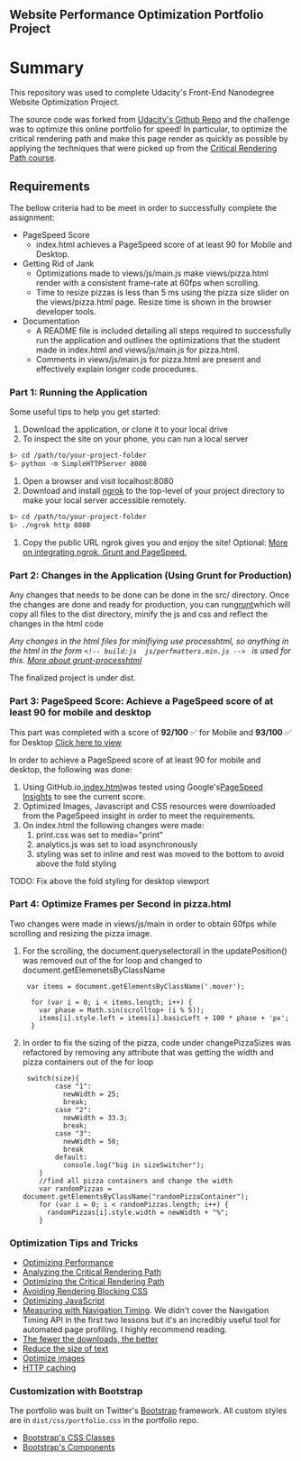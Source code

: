 ## Website Performance Optimization Portfolio Project

# Summary

This repository was used to complete Udacity's Front-End Nanodegree Website Optimization Project.
 
The source code was forked from [Udacity's Github Repo]("https://github.com/udacity/frontend-nanodegree-mobile-portfolio") and the challenge was to optimize this online portfolio for speed!
In particular, to optimize the critical rendering path and make this page render as quickly as possible by applying the techniques that were picked up from the [Critical Rendering Path course](https://www.udacity.com/course/ud884).

## Requirements

The bellow criteria had to be meet in order to successfully complete the assignment:

* PageSpeed Score
   * index.html achieves a PageSpeed score of at least 90 for Mobile and Desktop.
* Getting Rid of Jank
   * Optimizations made to views/js/main.js make views/pizza.html render with a consistent frame-rate at 60fps when scrolling.
   * Time to resize pizzas is less than 5 ms using the pizza size slider on the views/pizza.html page. Resize time is shown in the browser developer tools.
* Documentation
    * A README file is included detailing all steps required to successfully run the application and outlines the optimizations that the student made in index.html and views/js/main.js for pizza.html.
    * Comments in views/js/main.js for pizza.html are present and effectively explain longer code procedures.

### Part 1: Running the Application


Some useful tips to help you get started:

1. Download the application, or clone it to your local drive
1. To inspect the site on your phone, you can run a local server

  ```bash
  $> cd /path/to/your-project-folder
  $> python -m SimpleHTTPServer 8080
  ```

1. Open a browser and visit localhost:8080
1. Download and install [ngrok](https://ngrok.com/) to the top-level of your project directory to make your local server accessible remotely.

  ``` bash
  $> cd /path/to/your-project-folder
  $> ./ngrok http 8080
  ```

1. Copy the public URL ngrok gives you and enjoy the site! Optional: [More on integrating ngrok, Grunt and PageSpeed.](http://www.jamescryer.com/2014/06/12/grunt-pagespeed-and-ngrok-locally-testing/)

### Part 2: Changes in the Application (Using Grunt for Production)

Any changes that needs to be done can be done in the src/ directory. 
Once the changes are done and ready for production, you can run[grunt](https://gruntjs.com/)which will copy all files to the dist directory, minify the js and css and reflect the changes in the html code

*Any changes in the html files for minifiying use processhtml, so anything in the html in the form 
```<!-- build:js  js/perfmatters.min.js --> ``` is used for this. [More about grunt-processhtml](https://github.com/dciccale/grunt-processhtml)*

The finalized project is under dist.

### Part 3: PageSpeed Score: Achieve a PageSpeed score of at least 90 for mobile and desktop

This part was completed with a score of **92/100** :white_check_mark: for Mobile and **93/100** :white_check_mark: for Desktop [Click here to view](https://developers.google.com/speed/pagespeed/insights/?url=https%3A%2F%2Frnaccache.github.io%2Ffrontend-nanodegree-mobile-portfolio%2Fdist%2F)

In order to achieve a PageSpeed score of at least 90 for mobile and desktop, the following was done:

1. Using GitHub.io,[index.html]("https://rnaccache.github.io/frontend-nanodegree-mobile-portfolio/dist")was tested using Google's[PageSpeed Insights]("https://developers.google.com/speed/pagespeed/insights/") to see the current score.
1. Optimized Images, Javascript and CSS resources were downloaded from the PageSpeed insight in order to meet the requirements.
1. On index.html the following changes were made:
    1. print.css was set to media="print"
    1. analytics.js was set to load asynchronously 
    1. styling was set to inline and rest was moved to the bottom to avoid above the fold styling
    
    
TODO: Fix above the fold styling for desktop viewport

### Part 4: Optimize Frames per Second in pizza.html

Two changes were made in views/js/main in order to obtain 60fps while scrolling and resizing the pizza image.

1.  For the scrolling, the document.queryselectorall in the updatePosition() was removed out of the for loop and changed to document.getElemenetsByClassName
    
    ```
     var items = document.getElementsByClassName('.mover');
    
      for (var i = 0; i < items.length; i++) {
        var phase = Math.sin(scrolltop+ (i % 5));
        items[i].style.left = items[i].basicLeft + 100 * phase + 'px';
      }
      ```
1. In order to fix the sizing of the pizza, code under changePizzaSizes was refactored by removing any attribute that was getting the width and pizza containers out of the for loop
    
    ```
     switch(size){
            case "1":
              newWidth = 25;
              break;
            case "2":
              newWidth = 33.3;
              break;
            case "3":
              newWidth = 50;
              break
            default:
              console.log("big in sizeSwitcher");
        }
        //find all pizza containers and change the width
        var randomPizzas = document.getElementsByClassName("randomPizzaContainer");
        for (var i = 0; i < randomPizzas.length; i++) {
          randomPizzas[i].style.width = newWidth + "%";
        }

    ```

### Optimization Tips and Tricks
* [Optimizing Performance](https://developers.google.com/web/fundamentals/performance/ "web performance")
* [Analyzing the Critical Rendering Path](https://developers.google.com/web/fundamentals/performance/critical-rendering-path/analyzing-crp.html "analyzing crp")
* [Optimizing the Critical Rendering Path](https://developers.google.com/web/fundamentals/performance/critical-rendering-path/optimizing-critical-rendering-path.html "optimize the crp!")
* [Avoiding Rendering Blocking CSS](https://developers.google.com/web/fundamentals/performance/critical-rendering-path/render-blocking-css.html "render blocking css")
* [Optimizing JavaScript](https://developers.google.com/web/fundamentals/performance/critical-rendering-path/adding-interactivity-with-javascript.html "javascript")
* [Measuring with Navigation Timing](https://developers.google.com/web/fundamentals/performance/critical-rendering-path/measure-crp.html "nav timing api"). We didn't cover the Navigation Timing API in the first two lessons but it's an incredibly useful tool for automated page profiling. I highly recommend reading.
* <a href="https://developers.google.com/web/fundamentals/performance/optimizing-content-efficiency/eliminate-downloads.html">The fewer the downloads, the better</a>
* <a href="https://developers.google.com/web/fundamentals/performance/optimizing-content-efficiency/optimize-encoding-and-transfer.html">Reduce the size of text</a>
* <a href="https://developers.google.com/web/fundamentals/performance/optimizing-content-efficiency/image-optimization.html">Optimize images</a>
* <a href="https://developers.google.com/web/fundamentals/performance/optimizing-content-efficiency/http-caching.html">HTTP caching</a>

### Customization with Bootstrap
The portfolio was built on Twitter's <a href="http://getbootstrap.com/">Bootstrap</a> framework. All custom styles are in `dist/css/portfolio.css` in the portfolio repo.

* <a href="http://getbootstrap.com/css/">Bootstrap's CSS Classes</a>
* <a href="http://getbootstrap.com/components/">Bootstrap's Components</a>
